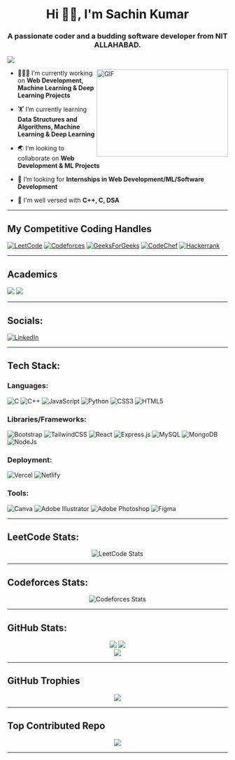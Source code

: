 
<h1 align="center">Hi 👋🏼, I'm Sachin Kumar</h1>
<h3 align="center">A passionate coder and a budding software developer from NIT ALLAHABAD.</h3>

![](https://komarev.com/ghpvc/?username=amit885876&color=red&style=flat-square) 

<img align="right" alt="GIF" src="https://github.com/abhisheknaiidu/abhisheknaiidu/blob/master/code.gif?raw=true" width="300" height="200" />

- 👨🏽‍💻 I’m currently working on **Web Development, Machine Learning & Deep Learning Projects**

- 🏋 I’m currently learning **Data Structures and Algorithms, Machine Learning & Deep Learning**

- 🌏 I’m looking to collaborate on **Web Development & ML Projects**

- 🤝 I’m looking for **Internships in Web Development/ML/Software Development**

- 💬 I'm well versed with **C++, C, DSA**

<hr>

## My Competitive Coding Handles

[![LeetCode](https://img.shields.io/badge/LeetCode-000000?style=for-the-badge&logo=LeetCode&logoColor=#d16c06)](https://leetcode.com/sachinkr24/)
[![Codeforces](https://img.shields.io/badge/Codeforces-445f9d?style=for-the-badge&logo=Codeforces&logoColor=white)](https://codeforces.com/profile/vsb_sachin)
[![GeeksForGeeks](https://img.shields.io/badge/GeeksforGeeks-gray?style=for-the-badge&logo=geeksforgeeks&logoColor=35914c)](https://www.geeksforgeeks.org/user/sachinkr24/)
[![CodeChef](https://img.shields.io/badge/CodeChef-%23964B00.svg?style=for-the-badge&logo=CodeChef&logoColor=white)](https://www.codechef.com/users/ros_24)
[![Hackerrank](https://img.shields.io/badge/-Hackerrank-2EC866?style=for-the-badge&logo=HackerRank&logoColor=white)](https://www.hackerrank.com/profile/ujjainsingh88)
<hr>

## Academics

<span><img src="https://img.shields.io/badge/NIT ALLAHABAD-BTECH_Electronics and Communication Engineering-red?style=for-the-badge"></span>
<span><img src="https://img.shields.io/badge/GPA-7.4/10-gold?style=for-the-badge"></span>
<hr>

## Socials:

[![LinkedIn](https://img.shields.io/badge/LinkedIn-0077B5?style=for-the-badge&logo=linkedin&logoColor=white)](https://linkedin.com/in/sachinkr24)

<hr>

## Tech Stack:

### Languages:
![C](https://img.shields.io/badge/c-%2300599C.svg?style=for-the-badge&logo=c&logoColor=white) ![C++](https://img.shields.io/badge/c++-%2300599C.svg?style=for-the-badge&logo=c%2B%2B&logoColor=white) ![JavaScript](https://img.shields.io/badge/javascript-%23323330.svg?style=for-the-badge&logo=javascript&logoColor=%23F7DF1E)  ![Python](https://img.shields.io/badge/python-3670A0?style=for-the-badge&logo=python&logoColor=ffdd54) ![CSS3](https://img.shields.io/badge/css3-%231572B6.svg?style=for-the-badge&logo=css3&logoColor=white) ![HTML5](https://img.shields.io/badge/html5-%23E34F26.svg?style=for-the-badge&logo=html5&logoColor=white)

### Libraries/Frameworks:

![Bootstrap](https://img.shields.io/badge/bootstrap-%23563D7C.svg?style=for-the-badge&logo=bootstrap&logoColor=white) ![TailwindCSS](https://img.shields.io/badge/tailwindcss-%2338B2AC.svg?style=for-the-badge&logo=tailwind-css&logoColor=white) ![React](https://img.shields.io/badge/react-%2320232a.svg?style=for-the-badge&logo=react&logoColor=%2361DAFB) 
![Express.js](https://img.shields.io/badge/Expressjs-black?style=for-the-badge&logo=three.js&logoColor=white) ![MySQL](https://img.shields.io/badge/mysql-%2300f.svg?style=for-the-badge&logo=mysql&logoColor=white) ![MongoDB](https://img.shields.io/badge/MongoDB-%234ea94b.svg?style=for-the-badge&logo=mongodb&logoColor=white)
![NodeJs](https://img.shields.io/badge/nodejs-%2320232a.svg?style=for-the-badge&logo=node&logoColor=%2361DAFB) 

### Deployment:
![Vercel](https://img.shields.io/badge/vercel-%23000000.svg?style=for-the-badge&logo=vercel&logoColor=white) ![Netlify](https://img.shields.io/badge/netlify-%23000000.svg?style=for-the-badge&logo=netlify&logoColor=white) 

### Tools:
![Canva](https://img.shields.io/badge/Canva-%2300C4CC.svg?style=for-the-badge&logo=Canva&logoColor=white) 
![Adobe Illustrator](https://img.shields.io/badge/adobe_illustrator-%2300C4CC.svg?style=for-the-badge&logo=adobe_illustrator&logoColor=white) 
![Adobe Photoshop](https://img.shields.io/badge/adobe_photoshop-%2300C4CC.svg?style=for-the-badge&logo=adobe_photoshop&logoColor=white) 
![Figma](https://img.shields.io/badge/Figma-%2300C4CC.svg?style=for-the-badge&logo=Figma&logoColor=white) 

<hr>

## LeetCode Stats:

<div align="center">
 
![LeetCode Stats](https://leetcode.card.workers.dev/sachinkr24?theme=auto&font=baloo&extension=null)
 
</div>

<hr>

## Codeforces Stats:

<div align="center">
 
![Codeforces Stats](https://codeforces-readme-stats.vercel.app/api/card?username=vsb_sachin)
 
</div>


<hr>

## GitHub Stats:

<div align="center">

![](https://github-readme-stats.vercel.app/api?username=sachinkr24&theme=tokyonight&hide_border=false&include_all_commits=true&count_private=false)
![](https://github-readme-streak-stats.herokuapp.com/?user=sachinkr24&theme=tokyonight&hide_border=false)<br/>
![](https://github-readme-stats.vercel.app/api/top-langs/?username=sachinkr24&theme=tokyonight&hide_border=false&include_all_commits=true&count_private=false&layout=compact)
 
</div>
<hr>

## GitHub Trophies
<div align="center">

![](https://github-profile-trophy.vercel.app/?username=sachinkr24&theme=monokai&no-frame=false&no-bg=true&margin-w=4)

</div>
<hr>

## Top Contributed Repo
<div align="center">

![](https://github-contributor-stats.vercel.app/api?username=sachinkr24&limit=5&theme=tokyonight&combine_all_yearly_contributions=true)

</div>

<div align="center">
 
 </div>
 
<hr>
